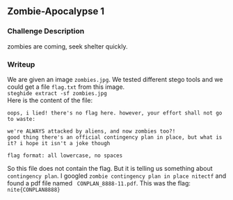 ## Zombie-Apocalypse 1

### Challenge Description

zombies are coming, seek shelter quickly.  

### Writeup

We are given an image `zombies.jpg`. We tested different stego tools and we could get a file `flag.txt` from this image.  
`steghide extract -sf zombies.jpg`   
Here is the content of the file:  
```
oops, i lied! there's no flag here. however, your effort shall not go to waste:

we're ALWAYS attacked by aliens, and now zombies too?!
good thing there's an official contingency plan in place, but what is it? i hope it isn't a joke though

flag format: all lowercase, no spaces
```  
So this file does not contain the flag. But it is telling us something about `contingency plan`. I googled `zombie contingency plan in place nitectf` and found a pdf file named `
CONPLAN_8888-11.pdf`. This was the flag: `nite{CONPLAN8888}`  